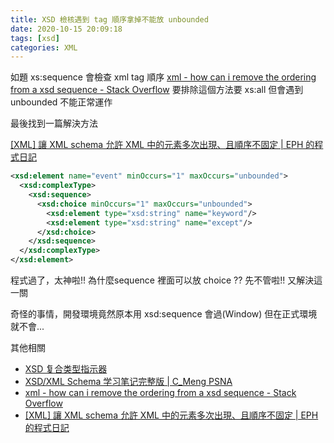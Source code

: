 ```yaml
---
title: XSD 檢核遇到 tag 順序拿掉不能放 unbounded
date: 2020-10-15 20:09:18
tags: [xsd]
categories: XML
---
```


如題
xs:sequence 會檢查 xml tag 順序
[xml - how can i remove the ordering from a xsd sequence - Stack Overflow](https://stackoverflow.com/questions/23103526/how-can-i-remove-the-ordering-from-a-xsd-sequence)
要排除這個方法要 xs:all
但會遇到 unbounded 不能正常運作

最後找到一篇解決方法

<!--more-->

[[XML] 讓 XML schema 允許 XML 中的元素多次出現、且順序不固定 | EPH 的程式日記](https://ephrain.net/xml-%E8%AE%93-xml-schema-%E5%85%81%E8%A8%B1-xml-%E4%B8%AD%E7%9A%84%E5%85%83%E7%B4%A0%E5%A4%9A%E6%AC%A1%E5%87%BA%E7%8F%BE%E3%80%81%E4%B8%94%E9%A0%86%E5%BA%8F%E4%B8%8D%E5%9B%BA%E5%AE%9A/)

```xsd
<xsd:element name="event" minOccurs="1" maxOccurs="unbounded">
  <xsd:complexType>
    <xsd:sequence>
      <xsd:choice minOccurs="1" maxOccurs="unbounded">
        <xsd:element type="xsd:string" name="keyword"/>
        <xsd:element type="xsd:string" name="except"/>
      </xsd:choice>
    </xsd:sequence>
  </xsd:complexType>
</xsd:element>
```

程式過了，太神啦!! 為什麼sequence 裡面可以放 choice ??
先不管啦!! 又解決這一關

奇怪的事情，開發環境竟然原本用 xsd:sequence 會過(Window)
但在正式環境就不會...

其他相關

* [XSD 复合类型指示器](https://www.w3school.com.cn/schema/schema_complex_indicators.asp)
* [XSD/XML Schema 学习笔记完整版 | C_Meng PSNA](https://imonce.github.io/2019/03/15/XSD%E5%AD%A6%E4%B9%A0%E7%AC%94%E8%AE%B0%E5%AE%8C%E6%95%B4%E7%89%88/)
* [xml - how can i remove the ordering from a xsd sequence - Stack Overflow](https://stackoverflow.com/questions/23103526/how-can-i-remove-the-ordering-from-a-xsd-sequence)
* [[XML] 讓 XML schema 允許 XML 中的元素多次出現、且順序不固定 | EPH 的程式日記](https://ephrain.net/xml-%E8%AE%93-xml-schema-%E5%85%81%E8%A8%B1-xml-%E4%B8%AD%E7%9A%84%E5%85%83%E7%B4%A0%E5%A4%9A%E6%AC%A1%E5%87%BA%E7%8F%BE%E3%80%81%E4%B8%94%E9%A0%86%E5%BA%8F%E4%B8%8D%E5%9B%BA%E5%AE%9A/)